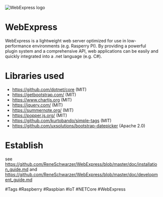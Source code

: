 ![WebExpress logo](https://raw.githubusercontent.com/ReneSchwarzer/WebExpress/icon.png)

# WebExpress
WebExpress is a lightweight web server optimized for use in low-performance environments (e.g. Rasperry PI). By providing a powerful plugin system and a comprehensive API, web applications can be easily and quickly integrated into a .net language (e.g. C#).

# Libraries used
- https://github.com/dotnet/core (MIT)
- https://getbootstrap.com/ (MIT)
- https://www.chartjs.org (MIT)
- https://jquery.com/ (MIT)
- https://summernote.org/ (MIT)
- https://popper.js.org/ (MIT)
- https://github.com/kurtobando/simple-tags (MIT)
- https://github.com/uxsolutions/bootstrap-datepicker (Apache 2.0)

# Establish 
see https://github.com/ReneSchwarzer/WebExpress/blob/master/doc/installation_guide.md and https://github.com/ReneSchwarzer/WebExpress/blob/master/doc/development_guide.md

#Tags
#Raspberry #Raspbian #IoT #NETCore #WebExpress
